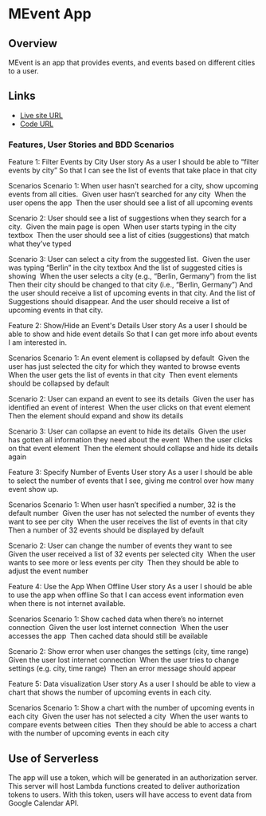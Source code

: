# MEvent App

## Overview

MEvent is an app that provides events, and events based on different cities to a user.

## Links

- [Live site URL](https://micahglausier.github.io/meet/)
- [Code URL](https://github.com/micahglausier/meet)

### Features, User Stories and BDD Scenarios

Feature 1: Filter Events by City
User story
As a user I should be able to “filter events by city” So that I can see the list of events that take place in that city

Scenarios
Scenario 1:
When user hasn't searched for a city, show upcoming events from all cities. 
Given user hasn’t searched for any city 
When the user opens the app 
Then the user should see a list of all upcoming events

Scenario 2:
User should see a list of suggestions when they search for a city. 
Given the main page is open 
When user starts typing in the city textbox 
Then the user should see a list of cities (suggestions) that match what they’ve typed

Scenario 3:
User can select a city from the suggested list. 
Given the user was typing “Berlin” in the city textbox And the list of suggested cities is showing 
When the user selects a city (e.g., “Berlin, Germany”) from the list 
Then their city should be changed to that city (i.e., “Berlin, Germany”) And the user should receive a list of upcoming events in that city. And the list of Suggestions should disappear. And the user should receive a list of upcoming events in that city.

Feature 2: Show/Hide an Event's Details
User story
As a user I should be able to show and hide event details So that I can get more info about events I am interested in.

Scenarios
Scenario 1:
An event element is collapsed by default 
Given the user has just selected the city for which they wanted to browse events 
When the user gets the list of events in that city 
Then event elements should be collapsed by default

Scenario 2:
User can expand an event to see its details 
Given the user has identified an event of interest 
When the user clicks on that event element 
Then the element should expand and show its details

Scenario 3:
User can collapse an event to hide its details 
Given the user has gotten all information they need about the event 
When the user clicks on that event element 
Then the element should collapse and hide its details again

Feature 3: Specify Number of Events
User story
As a user I should be able to select the number of events that I see, giving me control over how many event show up.

Scenarios
Scenario 1:
When user hasn’t specified a number, 32 is the default number 
Given the user has not selected the number of events they want to see per city 
When the user receives the list of events in that city 
Then a number of 32 events should be displayed by default

Scenario 2:
User can change the number of events they want to see 
Given the user received a list of 32 events per selected city 
When the user wants to see more or less events per city 
Then they should be able to adjust the event number

Feature 4: Use the App When Offline
User story
As a user I should be able to use the app when offline So that I can access event information even when there is not internet available.

Scenarios
Scenario 1:
Show cached data when there’s no internet connection 
Given the user lost internet connection 
When the user accesses the app 
Then cached data should still be available

Scenario 2:
Show error when user changes the settings (city, time range) 
Given the user lost internet connection 
When the user tries to change settings (e.g. city, time range) 
Then an error message should appear

Feature 5: Data visualization
User story
As a user I should be able to view a chart that shows the number of upcoming events in each city.

Scenarios
Scenario 1:
Show a chart with the number of upcoming events in each city 
Given the user has not selected a city 
When the user wants to compare events between cities 
Then they should be able to access a chart with the number of upcoming events in each city

## Use of Serverless

The app will use a token, which will be generated in an authorization server. This server will host Lambda functions created to deliver authorization tokens to users. With this token, users will have access to event data from Google Calendar API.
